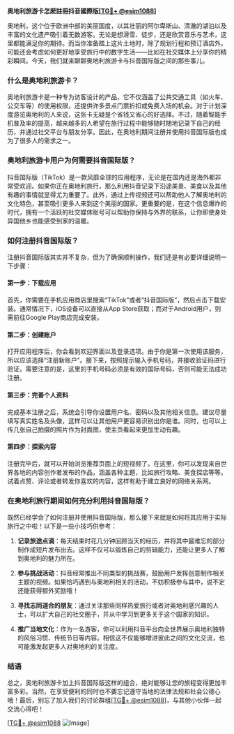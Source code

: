 **奥地利旅游卡怎麽註冊抖音國際版[[TG💪+ @esim1088](https://t.me/s/esim1088)]**

奥地利，这个位于欧洲中部的美丽国度，以其壮丽的阿尔卑斯山、清澈的湖泊以及丰富的文化遗产吸引着无数游客。无论是想滑雪、徒步，还是欣赏音乐与艺术，这里都能满足你的期待。而当你准备踏上这片土地时，除了规划行程和预订酒店外，可能还会考虑如何更好地享受旅行中的数字生活——比如在社交媒体上分享你的精彩瞬间。今天，我们就来聊聊奥地利旅游卡与抖音国际版之间的那些事儿。

### 什么是奥地利旅游卡？

奥地利旅游卡是一种专为访客设计的产品，它不仅涵盖了公共交通工具（如火车、公交车等）的使用权限，还提供许多景点门票折扣或免费入场的机会。对于计划深度游览奥地利的人来说，这张卡无疑是个省钱又省心的好选择。不过，随着智能手机普及率的提高，越来越多的人希望在旅行过程中能够随时随地记录下自己的经历，并通过社交平台与朋友分享。因此，在奥地利期间注册并使用抖音国际版也成为了很多人的需求之一。

### 奥地利旅游卡用户为何需要抖音国际版？

抖音国际版（TikTok）是一款风靡全球的应用程序，无论是在国内还是海外都非常受欢迎。如果你正在奥地利旅行，那么利用抖音记录下沿途美景、美食以及其他有趣的事情就显得尤为重要了。此外，通过上传视频还可以帮助他人了解奥地利的文化特色，甚至吸引更多人来到这个美丽的国家。更重要的是，在这个信息爆炸的时代，拥有一个活跃的社交媒体账号可以帮助你保持与外界的联系，让你即使身处异国他乡也能感受到家的温暖。

### 如何注册抖音国际版？

注册抖音国际版其实并不复杂，但为了确保顺利操作，我们还是有必要详细说明一下步骤：

#### 第一步：下载应用

首先，你需要在手机应用商店里搜索“TikTok”或者“抖音国际版”，然后点击下载安装。通常情况下，iOS设备可以直接从App Store获取；而对于Android用户，则需前往Google Play商店完成安装。

#### 第二步：创建账户

打开应用程序后，你会看到欢迎界面以及登录选项。由于你是第一次使用该服务，所以应该选择“注册新账户”。接下来，按照提示输入手机号码，并接收验证码进行验证。需要注意的是，这里的手机号码必须是有效的国际号码，否则可能无法成功注册。

#### 第三步：完善个人资料

完成基本注册之后，系统会引导你设置用户名、密码以及其他相关信息。建议尽量填写真实姓名及头像，这样可以让其他用户更容易识别出你是谁。同时，也可以上传几张自己拍摄的照片作为封面图，使主页看起来更加生动有趣。

#### 第四步：探索内容

注册完毕后，就可以开始浏览推荐页面上的短视频了。在这里，你可以发现来自世界各地的内容创作者发布的作品，涵盖各种主题，比如旅行攻略、美食探店等等。试着点赞、评论或者转发你喜欢的内容，这样有助于建立良好的网络关系网。

### 在奥地利旅行期间如何充分利用抖音国际版？

既然已经学会了如何注册并使用抖音国际版，那么接下来就是如何将其应用于实际旅行之中啦！以下是一些小技巧供参考：

1. **记录旅途点滴**：每天结束时花几分钟回顾当天的经历，并将其中最难忘的部分制作成短片发布出去。这样不仅可以锻炼自己的剪辑能力，还能让更多人了解到奥地利的魅力所在。
   
2. **参与挑战活动**：抖音经常推出不同类型的挑战赛，鼓励用户发挥创意制作相关主题的视频。如果恰巧遇到与奥地利相关的活动，不妨积极参与其中，说不定还能获得额外奖励哦！

3. **寻找志同道合的朋友**：通过关注那些同样热爱旅行或者对奥地利感兴趣的人士，可以扩大自己的社交圈子，并从中学习到更多关于这个国家的知识。

4. **推广当地文化**：作为一名游客，你可以利用抖音平台向全世界展示奥地利独特的风俗习惯、传统节日等内容。相信这不仅能够增进彼此之间的文化交流，也可能激发起更多人对奥地利的关注度。

### 结语

总之，奥地利旅游卡加上抖音国际版这样的组合，绝对能够让您的旅程变得更加丰富多彩。当然，在享受便利的同时也不要忘记遵守当地的法律法规和社会公德心哦！最后，别忘了加入我们的讨论群组[[TG💪+ @esim1088](https://t.me/s/esim1088)]，与其他小伙伴一起交流心得吧！

[[TG💪+ @esim1088](https://t.me/s/esim1088) ![Image](https://i.postimg.cc/4NQfJmqS/Snipaste-2025-05-13-00-14-12.png)]